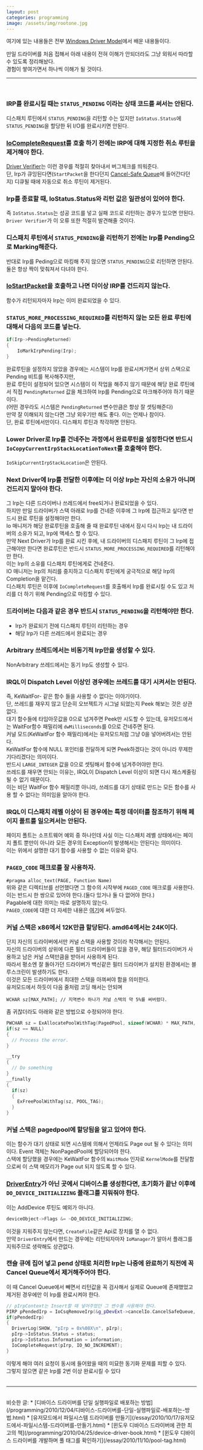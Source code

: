 ```yaml
---
layout: post
categories: programming
image: /assets/img/rootone.jpg
---
```


여기에 있는 내용들은 전부 [Windows Driver Model](/programming/2010/04/25/device-driver-book.html)에서 배운 내용들이다.

만일 드라이버를 처음 접해서 아래 내용이 전혀 이해가 안되더라도 그냥 외워서 따라할 수 있도록 정리해놨다.  
경험이 쌓여가면서 하나씩 이해가 될 것이다.

---
<br>

### IRP를 완료시킬 때는 `STATUS_PENDING` 이라는 상태 코드를 써서는 안된다.  
디스패치 루틴에서 `STATUS_PENDING`을 리턴할 수는 있지만 `IoStatus.Status`에 `STATUS_PENDING`을 할당한 뒤 I/O를 완료시키면 안된다.

### [IoCompleteRequest](https://docs.microsoft.com/en-us/windows-hardware/drivers/ddi/wdm/nf-wdm-iocompleterequest)를 호출 하기 전에는 IRP에 대해 지정한 취소 루틴을 제거해야 한다.  
[Driver Verifier](https://docs.microsoft.com/en-us/windows-hardware/drivers/devtest/driver-verifier)는 이런 경우를 적절히 찾아내서 버그체크를 띄워준다.  
단, Irp가 큐잉된다면(`StartPacket`을 한다던지 [Cancel-Safe Queue](https://docs.microsoft.com/en-us/windows-hardware/drivers/kernel/cancel-safe-irp-queues)에 들어간다던지) 디큐될 때에 자동으로 취소 루틴이 제거된다.

### Irp를 종료할 때, IoStatus.Status와 리턴 값은 일관성이 있어야 한다.
즉 `IoStatus.Status`는 성공 코드를 넣고 실패 코드로 리턴하는 경우가 있으면 안된다.  
`Driver Verifier`가 이 오류 또한 적절히 발견해줄 것이다.

### 디스패치 루틴에서 `STATUS_PENDING`을 리턴하기 전에는 Irp를 Pending으로 Marking해준다. 
반대로 Irp를 Peding으로 마킹해 주지 않으면 `STATUS_PENDING`으로 리턴하면 안된다.  
둘은 항상 짝이 맞춰져서 다녀야 한다.

### [IoStartPacket](https://docs.microsoft.com/en-us/windows-hardware/drivers/ddi/ntifs/nf-ntifs-iostartpacket)을 호출하고 나면 더이상 IRP를 건드리지 않는다.  
함수가 리턴되자마자 Irp는 이미 완료되었을 수 있다.

### `STATUS_MORE_PROCESSING_REQUIRED`를 리턴하지 않는 모든 완료 루틴에 대해서 다음의 코드를 넣는다.
```c++
if(Irp->PendingReturned)
{
    IoMarkIrpPending(Irp);
}
```
완료루틴을 설정하지 않았을 경우에는 시스템이 Irp를 완료시켜가면서 상위 스택으로 Pending 비트를 복사해주지만,  
완료 루틴이 설정되어 있으면 시스템이 이 작업을 해주지 않기 때문에 해당 완료 루틴에서 직접 `PendingReturned` 값을 체크하여 Irp를 Pending으로 마크해주어야 하기 때문이다.  
(어떤 경우라도 시스템은 `PendingReturned` 변수만큼은 항상 잘 셋팅해준다)  
만약 잘 이해되지 않는다면 그냥 외우기만 해도 좋다. 이는 언제나 참이다.  
단, 완료 루틴에서만이다. 디스패치 루틴과 착각하면 안된다.

### Lower Driver로 Irp를 건네주는 과정에서 완료루틴을 설정한다면 반드시 `IoCopyCurrentIrpStackLocationToNext`를 호출해야 한다.
`IoSkipCurrentIrpStackLocation`은 안된다.

### Next Driver에 Irp를 전달한 이후에는 더 이상 Irp는 자신의 소유가 아니며 건드리지 말아야 한다.  
그 Irp는 다른 드라이버나 쓰레드에서 free되거나 완료되었을 수 있다.  
하지만 만일 드라이버가 스택 아래로 Irp를 건네준 이후에 그 Irp에 접근하고 싶다면 반드시 완료 루틴을 설정해야만 한다.  
Io 매니저가 해당 완료루틴을 호출해 줄 때 완료루틴 내에서 잠시 다시 Irp는 내 드라이버의 소유가 되고, Irp에 액세스 할 수 있다.  
만약 Next Driver가 Irp를 완료 시킨 후에, 내 드라이버의 디스패치 루틴이 그 Irp에 접근해야만 한다면 완료루틴은 반드시 `STATUS_MORE_PROCESSING_REQUIRED`를 리턴해야만 한다.  
이는 Irp의 소유를 디스패치 루틴에게로 건네준다.  
IO 매니저는 Irp의 처리를 중지하고 디스패치 루틴에게 궁극적으로 해당 Irp의 Completion을 맡긴다.  
디스패치 루틴은 이후에 `IoCompleteRequest`를 호출해서 Irp를 완료시킬 수도 있고 처리를 더 하기 위해 Pending으로 마킹할 수 있다.

### 드라이버는 다음과 같은 경우 반드시 `STATUS_PENDING`을 리턴해야만 한다.
* Irp가 완료되기 전에 디스패치 루틴이 리턴하는 경우
* 해당 Irp가 다른 쓰레드에서 완료되는 경우

### Arbitrary 쓰레드에서는 비동기적 Irp만을 생성할 수 있다.  
NonArbitrary 쓰레드에서는 동기 Irp도 생성할 수 있다.

### IRQL이 Dispatch Level 이상인 경우에는 쓰레드를 대기 시켜서는 안된다.  
즉, KeWaitFor- 같은 함수 들을 사용할 수 없다는 이야기이다.  
단, 쓰레드를 재우지 않고 단순히 오브젝트가 시그널 되었는지 Peek 해보는 것은 상관없다.  
대기 함수들에 타임아웃값을 0으로 넘겨주면 Peek만 시도할 수 있는데, 유저모드에서는 WaitFor함수 패밀리에 `dwMilliseconds`를 0으로 건네주면 된다.  
커널 모드(KeWaitFor 함수 패밀리)에서는 유저모드처럼 그냥 0을 넣어버려서는 안된다.  
KeWaitFor 함수에 NULL 포인터를 전달하게 되면 Peek하겠다는 것이 아니라 무제한 기다리겠다는 의미이다.  
반드시 `LARGE_INTEGER` 값을 0으로 셋팅해서 함수에 넘겨주어야만 한다.  
쓰레드를 재우면 안되는 이유는, IRQL이 Dispatch Level 이상이 되면 다시 재스케줄링 될 수 없기 때문이다.  
이는 비단 WaitFor 함수 패밀리뿐 아니라, 쓰레드를 대기 상태로 만드는 모든 함수를 사용 할 수 없다는 의미임을 알아야 한다.

### IRQL이 디스패치 레벨 이상이 된 경우에는 특정 데이터를 참조하기 위해 페이지 폴트를 일으켜서는 안된다.
페이지 폴트는 소프트웨어 예외 중 하나인데 사실 이는 디스패치 레벨 상태에서는 페이지 폴트 뿐만이 아니라 모든 경우의 Exception이 발생해서는 안된다는 의미이다.  
이는 위에서 설명한 대기 함수를 사용할 수 없는 이유와 같다.

### `PAGED_CODE` 매크로를 잘 사용하자.
`#pragma alloc_text(PAGE, Function Name)`  
위와 같은 디렉티브를 선언했다면 그 함수의 시작부에 `PAGED_CODE` 매크로를 사용한다.  
이는 반드시 한 쌍으로 있어야 한다.(둘다 있거나 둘 다 없어야 한다.)  
Pagable에 대한 의미는 따로 설명하지 않는다.  
`PAGED_CODE`에 대한 더 자세한 내용은 [여기](/essay/2011/02/27/PAGED_CODE-%EB%A7%A4%ED%81%AC%EB%A1%9C.html)에 써두었다.

### 커널 스택은 x86에서 12K만큼 할당된다. amd64에서는 24K이다.
단지 자신의 드라이버에서만 커널 스택을 사용할 것이라 착각해서는 안된다.  
자신의 드라이버의 상위에 다른 필터 드라이버들이 있을 경우, 해당 필터드라이버가 사용하고 남은 커널 스택만큼을 받아서 사용하게 된다.  
따라서 평소엔 잘 돌아가던 드라이버가 백신같은 필터 드라이버가 설치된 환경에서는 블루스크린이 발생하기도 한다.  
이것은 모든 드라이버에서 최대한 스택을 아껴써야 함을 의미한다.  
유저모드에서 하듯이 다음 줄처럼 코딩 해서는 안되며

`WCHAR sz[MAX_PATH]; // 지역변수 하나가 커널 스택의 약 5%를 써버렸다.`

좀 귀찮더라도 아래와 같은 방법으로 수정되어야 한다.
```c++
PWCHAR sz = ExAllocatePoolWithTag(PagedPool, sizeof(WCHAR) * MAX_PATH, POOL_TAG);
if(sz == NULL)
{
  // Process the error.
}

__try
{
  // Do something
}
__finally
{
  if(sz)
  {
    ExFreePoolWithTag(sz, POOL_TAG);
  }
}
```

### 커널 스택은 pagedpool에 할당됨을 알고 있어야 한다.  
이는 함수가 대기 상태로 되면 시스템에 의해서 언제라도 Page out 될 수 있다는 의미이다.
Event 객체는 NonPagedPool에 할당되어야 한다.  
스택에 할당했을 경우에는 KeWaitFor 함수의 `WaitMode` 인자로 `KernelMode`를 전달함으로써 이 스택 메모리가 Page out 되지 않도록 할 수 있다.

### [DriverEntry](https://docs.microsoft.com/en-us/windows-hardware/drivers/wdf/driverentry-for-kmdf-drivers)가 아닌 곳에서 디바이스를 생성한다면, 초기화가 끝난 이후에 `DO_DEVICE_INITIALIZING` 플래그를 지워줘야 한다.
이는 AddDevice 루틴도 예외가 아니다.  
```c++
deviceObject->Flags &= ~DO_DEVICE_INITIALIZING;
```

이것을 지워주지 않는다면, `CreateFile`같은 Api로 장치를 열 수 없다.  
만약 `DriverEntry`에서 만드는 경우에는 리턴되자마자 `IoManager`가 알아서 플래그를 지워주므로 생략해도 상관없다.

### 캔슬 큐에 집어 넣고 pend 상태로 처리한 Irp는 나중에 완료하기 직전에 꼭 Cancel Queue에서 제거해주어야 한다.
이 때 Cancel Queue에서 빼면서 리턴값을 꼭 검사해서 실제로 Queue에 존재했었고 제거된 경우에만 이 Irp를 완료시켜야 한다.
```c++
// pIrpContext는 Insert할 때 넣어주었던 그 변수를 사용해야 한다.
PIRP pPendedIrp = IoCsqRemoveIrp(&g_pDevExt->cancelIo.CancelSafeQueue, pIrpContext);
if(pPendedIrp)
{
  DriverLog(SHOW, "pIrp = 0x%08X\n", pIrp);
  pIrp->IoStatus.Status = status;
  pIrp->IoStatus.Information = information;
  IoCompleteRequest(pIrp, IO_NO_INCREMENT);
}
```
이렇게 해야 여러 요청이 동시에 들어왔을 때의 미묘한 동기화 문제를 피할 수 있다.  
그렇지 않으면 같은 Irp를 2번 이상 완료시킬 수 있다
<br>
<br>

---

<br>
비슷한 글:
* [디바이스 드라이버를 단일 실행파일로 배포하는 방법](/programming/2010/12/04/디바이스-드라이버를-단일-실행파일로-배포하는-방법.html)
* [유저모드에서 파일시스템 드라이버를 만들기](/essay/2010/10/17/유저모드에서-파일시스템-드라이버를-만들기.html)
* [윈도우 디바이스 드라이버에 관한 최고의 책](/programming/2010/04/25/device-driver-book.html)
* [윈도우 디바이스 드라이버를 개발하며 풀 태그를 확인하기](/essay/2010/11/10/pool-tag.html)